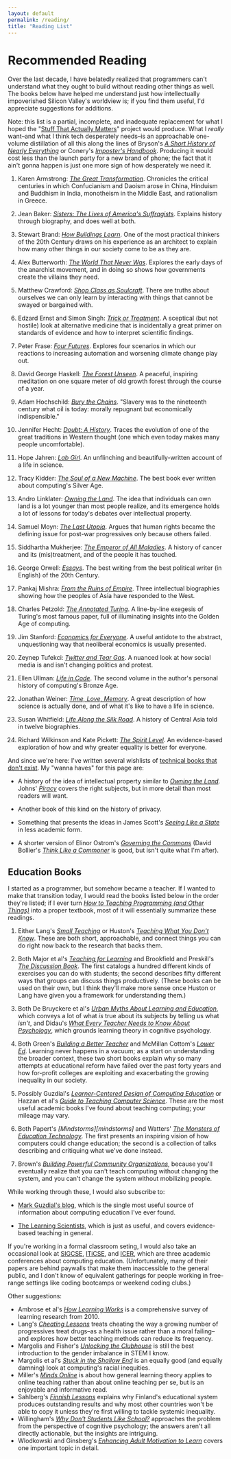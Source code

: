 ```yaml
---
layout: default
permalink: /reading/
title: "Reading List"
---
```

<div class="well" markdown="1">

# Recommended Reading

Over the last decade,
I have belatedly realized that programmers can't understand what they ought to build
without reading other things as well.
The books below have helped me understand
just how intellectually impoverished Silicon Valley's worldview is;
if you find them useful,
I'd appreciate suggestions for additions.

Note: this list is a partial, incomplete, and inadequate replacement for
what I hoped the "[Stuff That Actually Matters][stam]" project would produce.
What I *really* want–and what I think tech desperately needs–is
an approachable one-volume distillation of all this
along the lines of Bryson's *[A Short History of Nearly Everything][everything]*
or Conery's *[Imposter's Handbook][imposters]*.
Producing it would cost less than the launch party for a new brand of phone;
the fact that it ain't gonna happen is just one more sign of how desperately we need it.

1. Karen Armstrong: *[The Great Transformation][great-transformation]*.
   Chronicles the critical centuries in which Confucianism and Daoism arose in China,
   Hinduism and Buddhism in India,
   monotheism in the Middle East,
   and rationalism in Greece.

1. Jean Baker: *[Sisters: The Lives of America's Suffragists][sisters]*.
   Explains history through biography,
   and does well at both.

1. Stewart Brand: *[How Buildings Learn][hbl]*.
   One of the most practical thinkers of the 20th Century draws on his experience as an architect
   to explain how many other things in our society come to be as they are.

1. Alex Butterworth: *[The World That Never Was][anarchists]*.
   Explores the early days of the anarchist movement,
   and in doing so shows how governments create the villains they need.

1. Matthew Crawford: *[Shop Class as Soulcraft][shop-class]*.
   There are truths about ourselves we can only learn
   by interacting with things that cannot be swayed or bargained with.

1. Edzard Ernst and Simon Singh: *[Trick or Treatment][trick-treatment]*.
   A sceptical (but not hostile) look at alternative medicine
   that is incidentally a great primer on standards of evidence
   and how to interpret scientific findings.

1. Peter Frase: *[Four Futures][four-futures]*.
   Explores four scenarios in which our reactions to increasing automation and worsening climate change
   play out.

1. David George Haskell: *[The Forest Unseen][forest-unseen]*.
   A peaceful, inspiring meditation on one square meter of old growth forest
   through the course of a year.

1. Adam Hochschild: *[Bury the Chains][chains]*.
   "Slavery was to the nineteenth century what oil is today:
   morally repugnant but economically indispensible."

1. Jennifer Hecht: *[Doubt: A History][doubt]*.
   Traces the evolution of one of the great traditions in Western thought
   (one which even today makes many people uncomfortable).

1. Hope Jahren: *[Lab Girl][lab-girl]*.
   An unflinching and beautifully-written account of a life in science. 

1. Tracy Kidder: *[The Soul of a New Machine][soul-machine]*.
   The best book ever written about computing's Silver Age.

1. Andro Linklater: *[Owning the Land][owning-land]*.
   The idea that individuals can own land is a lot younger than most people realize,
   and its emergence holds a lot of lessons for today's debates over intellectual property.

1. Samuel Moyn: *[The Last Utopia][last-utopia]*.
   Argues that human rights became the defining issue for post-war progressives
   only because others failed.

1. Siddhartha Mukherjee: *[The Emperor of All Maladies][emperor-maladies]*.
   A history of cancer and its (mis)treatment,
   and of the people it has touched.

1. George Orwell: *[Essays][orwell]*.
   The best writing from the best political writer (in English) of the 20th Century.

1. Pankaj Mishra: *[From the Ruins of Empire][empire]*.
   Three intellectual biographies showing how the peoples of Asia have responded to the West.

1. Charles Petzold: *[The Annotated Turing][annotated-turing]*.
   A line-by-line exegesis of Turing's most famous paper,
   full of illuminating insights into the Golden Age of computing.

1. Jim Stanford: *[Economics for Everyone][economics-everyone]*.
   A useful antidote to the abstract, unquestioning way that neoliberal economics is usually presented.

1. Zeynep Tufekci: *[Twitter and Tear Gas][twitter-tear-gas]*.
   A nuanced look at how social media is and isn't changing politics and protest.

1. Ellen Ullman: *[Life in Code][life-code]*.
   The second volume in the author's personal history of computing's Bronze Age.

1. Jonathan Weiner: *[Time, Love, Memory][tlm]*.
   A great description of how science is actually done,
   and of what it's like to have a life in science.

1. Susan Whitfield: *[Life Along the Silk Road][silk-road]*.
   A history of Central Asia told in twelve biographies.

1. Richard Wilkinson and Kate Pickett: *[The Spirit Level][spirit-level]*.
   An evidence-based exploration of how and why greater equality is better for everyone.

And since we're here:
I've written several wishlists of [technical books that don't exist][not-on-the-shelves].
My "wanna haves" for this page are:

- A history of the idea of intellectual property similar to *[Owning the Land][owning-land]*.
  Johns' *[Piracy](https://www.amazon.com/Piracy-Intellectual-Property-Gutenberg-Gates/dp/0226401197/)*
  covers the right subjects,
  but in more detail than most readers will want.

- Another book of this kind on the history of privacy.

- Something that presents the ideas in James Scott's *[Seeing Like a State][seeing-like-state]*
  in less academic form.

- A shorter version of Elinor Ostrom's *[Governing the Commons][governing-commons]*
  (David Bollier's *[Think Like a Commoner][think-like-commoner]* is good,
  but isn't quite what I'm after).

## Education Books

I started as a programmer,
but somehow became a teacher.
If I wanted to make that transition today,
I would read the books listed below in the order they're listed;
if I ever turn *[How to Teaching Programming (and Other Things)]({{site.github.url}}/teaching/)*
into a proper textbook,
most of it will essentially summarize these readings.

1.  Either Lang's *[Small Teaching][small-teaching]*
    or Huston's *[Teaching What You Don't Know][teaching-what-you-dont-know]*.
    These are both short, approachable, and connect things you can do right now back to the research that backs them.

2.  Both Major et al's *[Teaching for Learning][teaching-for-learning]*
    and Brookfield and Preskill's *[The Discussion Book][discussion-book]*.
    The first catalogs a hundred different kinds of exercises you can do with students;
    the second describes fifty different ways that groups can discuss things productively.
    (These books can be used on their own,
    but I think they'll make more sense once Huston or Lang have given you a framework for understanding them.)

3.  Both De Bruyckere et al's *[Urban Myths About Learning and Education][urban-myths]*,
    which conveys a lot of what *is* true about its subjects by telling us what *isn't*,
    and Didau's *[What Every Teacher Needs to Know About Psychology][teacher-psychology]*,
    which grounds learning theory in cognitive psychology.

4.  Both Green's *[Building a Better Teacher][babt]*
    and McMillan Cottom's *[Lower Ed][lower-ed]*.
    Learning never happens in a vacuum;
    as a start on understanding the broader context,
    these two short books explain why so many attempts at educational reform have failed over the past forty years
    and how for-profit colleges are exploiting and exacerbating the growing inequality in our society.

5.  Possibly Guzdial's *[Learner-Centered Design of Computing Education][guzdial-lcd]*
    or Hazzan et al's *[Guide to Teaching Computer Science][cs-teaching-guide]*.
    These are the most useful academic books I've found about teaching computing;
    your mileage may vary.

6.  Both Papert's *[Mindstorms][mindstorms]*
    and Watters' *[The Monsters of Education Technology][monsters-ed-tech]*.
    The first presents an inspiring vision of how computers could change education;
    the second is a collection of talks describing and critiquing what we've done instead.

7.  Brown's *[Building Powerful Community Organizations][bpco]*,
    because you'll eventually realize that you can't teach computing without changing the system,
    and you can't change the system without mobilizing people.

While working through these, I would also subscribe to:

*   [Mark Guzdial's blog][guzdial-blog],
    which is the single most useful source of information about computing education I've ever found.

*   [The Learning Scientists][learning-scientists],
    which is just as useful,
    and covers evidence-based teaching in general.

If you're working in a formal classroom seting,
I would also take an occasional look at [SIGCSE][sigcse], [ITiCSE][iticse], and [ICER][icer],
which are three academic conferences about computing education.
(Unfortunately,
many of their papers are behind paywalls
that make them inaccessible to the general public,
and I don't know of equivalent gatherings for people working in free-range settings like coding bootcamps or weekend coding clubs.)

Other suggestions:

*   Ambrose et al's *[How Learning Works][hlw]*
    is a comprehensive survey of learning research from 2010.
*   Lang's *[Cheating Lessons][lang-cheating]*
    treats cheating the way a growing number of progressives treat drugs–as a health issue rather than a moral failing–and
    explores how better teaching methods can reduce its frequency.
*   Margolis and Fisher's *[Unlocking the Clubhouse][clubhouse]*
    is still the best introduction to the gender imbalance in STEM I know.
*   Margolis et al's *[Stuck in the Shallow End][shallow-end]*
    is an equally good (and equally damning) look at computing's racial inequities.
*   Miller's *[Minds Online][minds-online]*
    is about how general learning theory applies to online teaching
    rather than about online teaching per se,
    but is an enjoyable and informative read.
*   Sahlberg's *[Finnish Lessons][finnish-lessons]*
    explains why Finland's educational system produces outstanding results
    and why most other countries won't be able to copy it
    unless they're first willing to tackle systemic inequality.
*   Willingham's *[Why Don't Students Like School?][dont-like-school]*
    approaches the problem from the perspective of cognitive psychology;
    the answers aren't all directly actionable,
    but the insights are intriguing.
*   Wlodkowski and Ginsberg's *[Enhancing Adult Motivation to Learn][adult-motivation]*
    covers one important topic in detail.

</div>

[adult-motivation]: https://www.amazon.com/Enhancing-Adult-Motivation-Learn-Comprehensive/dp/1119077990/
[anarchists]: https://www.amazon.com/World-That-Never-Was-Anarchists/dp/037542511X/
[annotated-turing]: https://www.amazon.com/Annotated-Turing-Through-Historic-Computability/dp/0470229055
[babt]: https://www.amazon.com/Building-Better-Teacher-Teaching-Everyone/dp/0393351084/
[bpco]: https://www.amazon.com/Building-Powerful-Community-Organizations-Personal/dp/0977151808/
[chains]: https://www.amazon.com/Bury-Chains-Prophets-Rebels-Empires/dp/0618619070/
[clubhouse]: https://www.amazon.com/Unlocking-Clubhouse-Women-Computing-Press/dp/0262632691/
[cs-teaching-guide]: https://www.amazon.com/Guide-Teaching-Computer-Science-Activity-Based/dp/1447166299/
[datacamp]: http://datacamp.com
[discussion-book]: https://www.amazon.com/Discussion-Book-Great-People-Talking/dp/1119049717/
[dont-like-school]: https://www.amazon.com/Why-Dont-Students-Like-School/dp/047059196X/
[doubt]: https://www.amazon.com/Doubt-Doubters-Innovation-Jefferson-Dickinson/dp/0060097957/
[economics-everyone]: https://www.amazon.com/Economics-Everyone-Second-Short-Capitalism/dp/0745335780/
[emperor-maladies]: https://www.amazon.com/Emperor-All-Maladies-Biography-Cancer/dp/1439170916/
[empire]: https://www.amazon.com/Ruins-Empire-Intellectuals-Remade-Asia/dp/0374249598/
[everything]: https://www.amazon.com/Short-History-Nearly-Everything/dp/0767908171/
[finnish-lessons]: https://www.amazon.com/Finnish-Lessons-2-0-Educational-Finland/dp/0807755850/
[forest-unseen]: https://www.amazon.com/Forest-Unseen-Years-Watch-Nature/dp/0143122940/
[four-futures]: https://www.amazon.com/Four-Futures-After-Capitalism-Jacobin/dp/1781688133/
[governing-commons]: https://www.amazon.com/Governing-Commons-Evolution-Institutions-Collective/dp/1107569788/
[great-transformation]: https://www.amazon.com/Four-Futures-After-Capitalism-Jacobin/dp/1781688133/
[guzdial-blog]: https://computinged.wordpress.com/
[guzdial-lcd]: https://www.amazon.com/Learner-Centered-Design-Computing-Education-Human-centered/dp/1627053514/
[hbl]: https://www.amazon.com/How-Buildings-Learn-Happens-Theyre/dp/0140139966/
[hlw]: https://www.amazon.com/How-Learning-Works-Research-Based-Principles/dp/0470484101/
[icer]: https://sigcse.org/sigcse/events/icer
[imposters]: https://bigmachine.io/products/the-imposters-handbook
[iticse]: https://sigcse.org/sigcse/events/iticse
[lab-girl]: https://www.amazon.com/Lab-Girl-Hope-Jahren/dp/1101873728/
[lang-cheating]: https://www.amazon.com/Cheating-Lessons-Learning-Academic-Dishonesty/dp/0674724631/
[last-utopia]: https://www.amazon.com/Last-Utopia-Human-Rights-History/dp/0674048725/
[learning-scientists]: http://www.learningscientists.org/
[life-code]: https://www.amazon.com/Life-Code-Personal-History-Technology/dp/0374534519/
[lower-ed]: https://www.amazon.com/Lower-Ed-Troubling-Profit-Colleges/dp/1620970600/
[minds-online]: https://www.amazon.com/Minds-Online-Teaching-Effectively-Technology/dp/0674660021/
[mindstorm]: https://www.amazon.com/Mindstorms-Children-Computers-Powerful-Ideas/dp/0465046746/
[monsters-ed-tech]: http://monsters.hackeducation.com/
[not-on-the-shelves]: {{site.github.url}}/not-on-the-shelves/
[orwell]: https://www.amazon.com/Essays-Everymans-Library-Contemporary-Classics/dp/0375415033/
[owning-land]: https://www.amazon.com/Owning-Earth-Transforming-History-Ownership/dp/1620402890/
[physics]: https://www.amazon.com/Physics-Future-Presidents-Science-Headlines/dp/0393337111/
[seeing-like-state]: https://www.amazon.com/Seeing-Like-State-Condition-Institution/dp/0300070160/
[shallow-end]: https://www.amazon.com/Stuck-Shallow-End-Education-Computing/dp/0262514044/
[shop-class]: https://www.amazon.com/Shop-Class-Soulcraft-Inquiry-Value/dp/0143117467/
[sigcse]: https://sigcse.org/sigcse/events/symposia
[silk-road]: https://www.amazon.com/Life-along-Silk-Road-Second/dp/0520280598/
[sisters]: https://www.amazon.com/Sisters-Americas-Suffragists-Jean-Baker/dp/0809087030/
[small-teaching]: https://www.amazon.com/Small-Teaching-Everyday-Lessons-Learning/dp/1118944496/
[soul-machine]: https://www.amazon.com/Soul-New-Machine-Tracy-Kidder/dp/0316491977
[spirit-level]: https://www.amazon.com/Spirit-Level-Equality-Societies-Stronger/dp/1608190366/
[stam]: {{site.github.url}}/2016/11/13/stuff-that-actually-matters.html
[teacher-psychology]: https://www.amazon.com/Every-Teacher-Needs-About-Psychology/dp/1909717851/
[teaching-for-learning]: https://www.amazon.com/Teaching-Learning-Intentionally-Educational-Activities/dp/0415699363/
[teaching-what-you-dont-know]: https://www.amazon.com/Teaching-What-You-Dont-Know/dp/0674035801/
[think-like-commoner]: https://www.amazon.com/Think-Like-Commoner-Introduction-Commons/dp/0865717680/
[tlm]: https://www.amazon.com/Time-Love-Memory-Biologist-Behavior/dp/0679763902/
[trick-treatment]: https://www.amazon.com/Trick-Treatment-Undeniable-Alternative-Medicine/dp/0393337782/
[twitter-tear-gas]: https://www.amazon.com/Twitter-Tear-Gas-Fragility-Networked/dp/0300215126/
[urban-myths]: https://www.amazon.com/Urban-Myths-about-Learning-Education/dp/0128015373/
